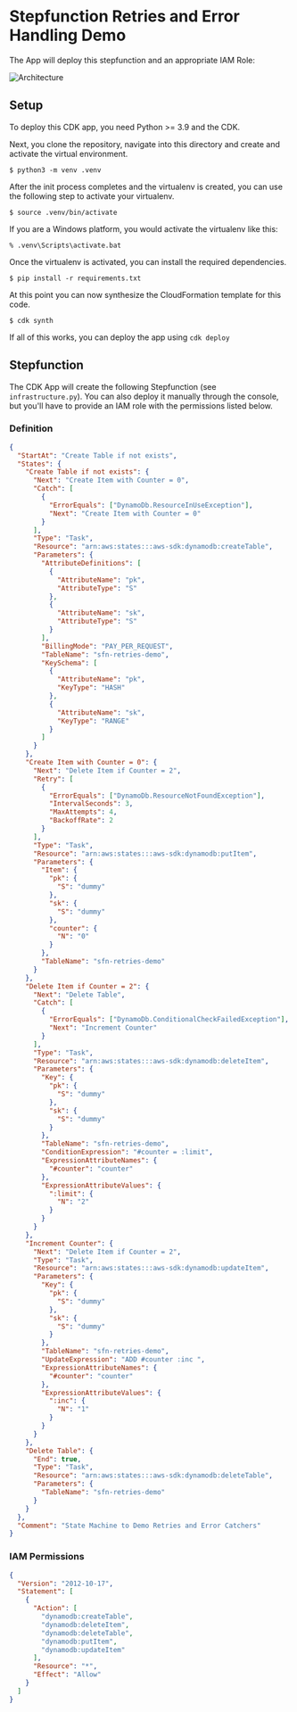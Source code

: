# Stepfunction Retries and Error Handling Demo

The App will deploy this stepfunction and an appropriate IAM Role:

![Architecture](assets/sfn_errors_and_retries_icons.png)

## Setup

To deploy this CDK app, you need Python >= 3.9 and the CDK.

Next, you clone the repository, navigate into this directory and create and activate the virtual environment.

```
$ python3 -m venv .venv
```

After the init process completes and the virtualenv is created, you can use the following
step to activate your virtualenv.

```
$ source .venv/bin/activate
```

If you are a Windows platform, you would activate the virtualenv like this:

```
% .venv\Scripts\activate.bat
```

Once the virtualenv is activated, you can install the required dependencies.

```
$ pip install -r requirements.txt
```

At this point you can now synthesize the CloudFormation template for this code.

```
$ cdk synth
```

If all of this works, you can deploy the app using `cdk deploy`

## Stepfunction

The CDK App will create the following Stepfunction (see `infrastructure.py`).
You can also deploy it manually through the console, but you'll have to provide an IAM role with the permissions listed below.

### Definition

```json
{
  "StartAt": "Create Table if not exists",
  "States": {
    "Create Table if not exists": {
      "Next": "Create Item with Counter = 0",
      "Catch": [
        {
          "ErrorEquals": ["DynamoDb.ResourceInUseException"],
          "Next": "Create Item with Counter = 0"
        }
      ],
      "Type": "Task",
      "Resource": "arn:aws:states:::aws-sdk:dynamodb:createTable",
      "Parameters": {
        "AttributeDefinitions": [
          {
            "AttributeName": "pk",
            "AttributeType": "S"
          },
          {
            "AttributeName": "sk",
            "AttributeType": "S"
          }
        ],
        "BillingMode": "PAY_PER_REQUEST",
        "TableName": "sfn-retries-demo",
        "KeySchema": [
          {
            "AttributeName": "pk",
            "KeyType": "HASH"
          },
          {
            "AttributeName": "sk",
            "KeyType": "RANGE"
          }
        ]
      }
    },
    "Create Item with Counter = 0": {
      "Next": "Delete Item if Counter = 2",
      "Retry": [
        {
          "ErrorEquals": ["DynamoDb.ResourceNotFoundException"],
          "IntervalSeconds": 3,
          "MaxAttempts": 4,
          "BackoffRate": 2
        }
      ],
      "Type": "Task",
      "Resource": "arn:aws:states:::aws-sdk:dynamodb:putItem",
      "Parameters": {
        "Item": {
          "pk": {
            "S": "dummy"
          },
          "sk": {
            "S": "dummy"
          },
          "counter": {
            "N": "0"
          }
        },
        "TableName": "sfn-retries-demo"
      }
    },
    "Delete Item if Counter = 2": {
      "Next": "Delete Table",
      "Catch": [
        {
          "ErrorEquals": ["DynamoDb.ConditionalCheckFailedException"],
          "Next": "Increment Counter"
        }
      ],
      "Type": "Task",
      "Resource": "arn:aws:states:::aws-sdk:dynamodb:deleteItem",
      "Parameters": {
        "Key": {
          "pk": {
            "S": "dummy"
          },
          "sk": {
            "S": "dummy"
          }
        },
        "TableName": "sfn-retries-demo",
        "ConditionExpression": "#counter = :limit",
        "ExpressionAttributeNames": {
          "#counter": "counter"
        },
        "ExpressionAttributeValues": {
          ":limit": {
            "N": "2"
          }
        }
      }
    },
    "Increment Counter": {
      "Next": "Delete Item if Counter = 2",
      "Type": "Task",
      "Resource": "arn:aws:states:::aws-sdk:dynamodb:updateItem",
      "Parameters": {
        "Key": {
          "pk": {
            "S": "dummy"
          },
          "sk": {
            "S": "dummy"
          }
        },
        "TableName": "sfn-retries-demo",
        "UpdateExpression": "ADD #counter :inc ",
        "ExpressionAttributeNames": {
          "#counter": "counter"
        },
        "ExpressionAttributeValues": {
          ":inc": {
            "N": "1"
          }
        }
      }
    },
    "Delete Table": {
      "End": true,
      "Type": "Task",
      "Resource": "arn:aws:states:::aws-sdk:dynamodb:deleteTable",
      "Parameters": {
        "TableName": "sfn-retries-demo"
      }
    }
  },
  "Comment": "State Machine to Demo Retries and Error Catchers"
}
```

### IAM Permissions

```json
{
  "Version": "2012-10-17",
  "Statement": [
    {
      "Action": [
        "dynamodb:createTable",
        "dynamodb:deleteItem",
        "dynamodb:deleteTable",
        "dynamodb:putItem",
        "dynamodb:updateItem"
      ],
      "Resource": "*",
      "Effect": "Allow"
    }
  ]
}
```
